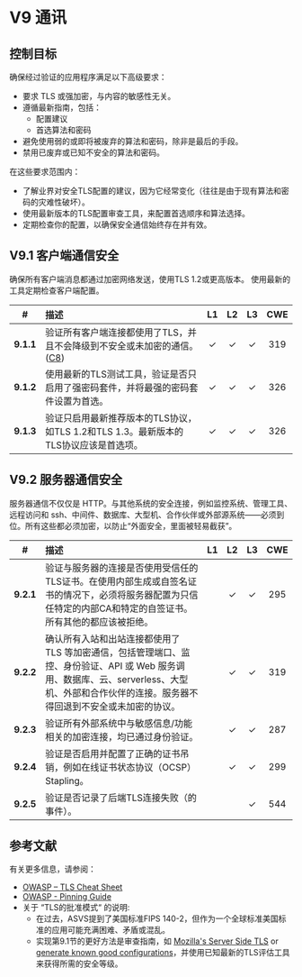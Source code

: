 # V9 通讯

## 控制目标

确保经过验证的应用程序满足以下高级要求：

* 要求 TLS 或强加密，与内容的敏感性无关。
* 遵循最新指南，包括：
  * 配置建议
  * 首选算法和密码
* 避免使用弱的或即将被废弃的算法和密码，除非是最后的手段。
* 禁用已废弃或已知不安全的算法和密码。

在这些要求范围内：

* 了解业界对安全TLS配置的建议，因为它经常变化（往往是由于现有算法和密码的灾难性破坏）。
* 使用最新版本的TLS配置审查工具，来配置首选顺序和算法选择。
* 定期检查你的配置，以确保安全通信始终存在并有效。

## V9.1 客户端通信安全

确保所有客户端消息都通过加密网络发送，使用TLS 1.2或更高版本。
使用最新的工具定期检查客户端配置。

| # | 描述 | L1 | L2 | L3 | CWE |
| :---: | :--- | :---: | :---:| :---: | :---: |
| **9.1.1** | 验证所有客户端连接都使用了TLS，并且不会降级到不安全或未加密的通信。 ([C8](https://owasp.org/www-project-proactive-controls/#div-numbering)) | ✓ | ✓ | ✓ | 319 |
| **9.1.2** | 使用最新的TLS测试工具，验证是否只启用了强密码套件，并将最强的密码套件设置为首选。 | ✓ | ✓ | ✓ | 326 |
| **9.1.3** | 验证只启用最新推荐版本的TLS协议，如TLS 1.2和TLS 1.3。最新版本的TLS协议应该是首选项。 | ✓ | ✓ | ✓ | 326 |

## V9.2 服务器通信安全

服务器通信不仅仅是 HTTP。与其他系统的安全连接，例如监控系统、管理工具、远程访问和 ssh、中间件、数据库、大型机、合作伙伴或外部源系统——必须到位。所有这些都必须加密，以防止“外面安全，里面被轻易截获”。

| # | 描述 | L1 | L2 | L3 | CWE |
| :---: | :--- | :---: | :---:| :---: | :---: |
| **9.2.1** | 验证与服务器的连接是否使用受信任的TLS证书。在使用内部生成或自签名证书的情况下，必须将服务器配置为只信任特定的内部CA和特定的自签证书。所有其他的都应该被拒绝。 | | ✓ | ✓ | 295 |
| **9.2.2** | 确认所有入站和出站连接都使用了 TLS 等加密通信，包括管理端口、监控、身份验证、API 或 Web 服务调用、数据库、云、serverless、大型机、外部和合作伙伴的连接。服务器不得回退到不安全或未加密的协议。 | | ✓ | ✓ | 319 |
| **9.2.3** | 验证所有外部系统中与敏感信息/功能相关的加密连接，均已通过身份验证。 | | ✓ | ✓ | 287 |
| **9.2.4** | 验证是否启用并配置了正确的证书吊销，例如在线证书状态协议（OCSP）Stapling。 | | ✓ | ✓ | 299 |
| **9.2.5** | 验证是否记录了后端TLS连接失败（的事件）。 | | | ✓ | 544 |

## 参考文献

有关更多信息，请参阅：

* [OWASP – TLS Cheat Sheet](https://cheatsheetseries.owasp.org/cheatsheets/Transport_Layer_Protection_Cheat_Sheet.html)
* [OWASP - Pinning Guide](https://owasp.org/www-community/controls/Certificate_and_Public_Key_Pinning)
* 关于 “TLS的批准模式“ 的说明:
    * 在过去，ASVS提到了美国标准FIPS 140-2，但作为一个全球标准美国标准的应用可能充满困难、矛盾或混乱。
    * 实现第9.1节的更好方法是审查指南，如 [Mozilla's Server Side TLS](https://wiki.mozilla.org/Security/Server_Side_TLS) or [generate known good configurations](https://mozilla.github.io/server-side-tls/ssl-config-generator/)，并使用已知最新的TLS评估工具来获得所需的安全等级。
